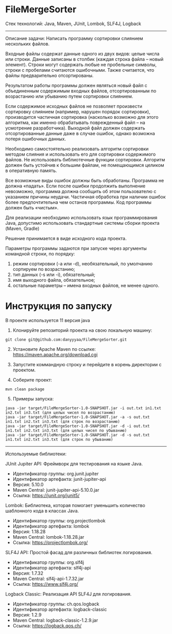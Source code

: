 # FileMergeSorter

Стек технологий: Java, Maven, JUnit, Lombok, SLF4J, Logback

---

Описание задачи:
Написать программу сортировки слиянием нескольких файлов.

Входные файлы содержат данные одного из двух видов: целые числа или строки. Данные записаны
в столбик (каждая строка файла – новый элемент). Строки могут содержать любые не пробельные
символы, строки с пробелами считаются ошибочными. Также считается, что файлы предварительно
отсортированы.

Результатом работы программы должен являться новый файл с объединенным содержимым
входных файлов, отсортированным по возрастанию или убыванию путем сортировки слиянием.

Если содержимое исходных файлов не позволяет произвести сортировку слиянием (например,
нарушен порядок сортировки), производится частичная сортировка (насколько возможно для этого
алгоритма, как именно обрабатывать поврежденный файл – на усмотрение разработчика).
Выходной файл должен содержать отсортированные данные даже в случае ошибок, однако
возможна потеря ошибочных данных.

Необходимо самостоятельно реализовать алгоритм сортировки методом слияния и использовать
его для сортировки содержимого файлов. Не использовать библиотечные функции сортировки.
Алгоритм должен быть устойчив к большим файлам, не помещающимся целиком в оперативную
память.

Все возможные виды ошибок должны быть обработаны. Программа не должна «падать». Если
после ошибки продолжить выполнение невозможно, программа должна сообщить об этом
пользователю с указанием причины неудачи. Частичная обработка при наличии ошибок более
предпочтительна чем останов программы. Код программы должен быть «чистым».

Для реализации необходимо использовать язык программирования Java, допустимо использовать
стандартные системы сборки проекта (Maven, Gradle)

Решение принимается в виде исходного кода проекта.

Параметры программы задаются при запуске через аргументы командной строки, по порядку:
1. режим сортировки (-a или -d), необязательный, по умолчанию сортируем по возрастанию;
2. тип данных (-s или -i), обязательный;
3. имя выходного файла, обязательное;
4. остальные параметры – имена входных файлов, не менее одного.

# Инструкция по запуску

В проекте используется 11 версия java

1. Клонируйте репозиторий проекта на свою локальную машину:
```
git clone git@github.com:danyyyaa/FileMergeSorter.git
```

2. Установите Apache Maven по ссылке: https://maven.apache.org/download.cgi
   
3. Запустите коммандную строку и перейдите в корень директории с проектом.
   
4. Соберите проект:
```
mvn clean package
```
5. Примеры запуска:
```
java -jar target/FileMergeSorter-1.0-SNAPSHOT.jar -i out.txt in1.txt in2.txt in3.txt (для целых чисел по возрастанию)
java -jar target/FileMergeSorter-1.0-SNAPSHOT.jar -a -s out.txt in1.txt in2.txt in3.txt (для строк по возрастанию)
java -jar target/FileMergeSorter-1.0-SNAPSHOT.jar -d -i out.txt in1.txt in2.txt in3.txt (для целых чисел по убыванию)
java -jar target/FileMergeSorter-1.0-SNAPSHOT.jar -d -s out.txt in1.txt in2.txt in3.txt (для строк по убыванию)
```
---

Используемые библиотеки:

JUnit Jupiter API: Фреймворк для тестирования на языке Java.
* Идентификатор группы: org.junit.jupiter
* Идентификатор артефакта: junit-jupiter-api
* Версия: 5.10.0
* Maven Central: junit-jupiter-api-5.10.0.jar
* Ссылка: https://junit.org/junit5/
  
Lombok: Библиотека, которая помогает уменьшить количество шаблонного кода в классах Java.
* Идентификатор группы: org.projectlombok
* Идентификатор артефакта: lombok
* Версия: 1.18.28
* Maven Central: lombok-1.18.28.jar
* Ссылка: https://projectlombok.org/
  
SLF4J API: Простой фасад для различных библиотек логирования.
* Идентификатор группы: org.slf4j
* Идентификатор артефакта: slf4j-api
* Версия: 1.7.32
* Maven Central: slf4j-api-1.7.32.jar
* Ссылка: https://www.slf4j.org/
  
Logback Classic: Реализация API SLF4J для логирования.
* Идентификатор группы: ch.qos.logback
* Идентификатор артефакта: logback-classic
* Версия: 1.2.9
* Maven Central: logback-classic-1.2.9.jar
* Ссылка: https://logback.qos.ch/
